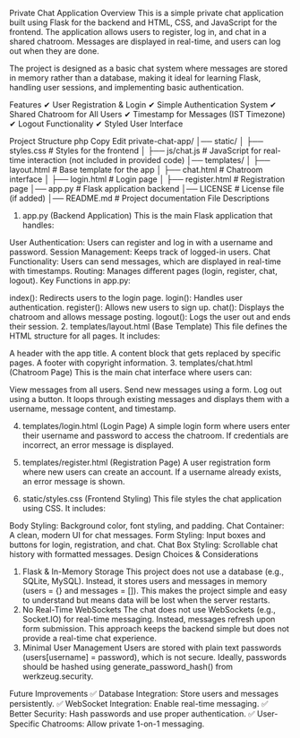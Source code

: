 Private Chat Application
Overview
This is a simple private chat application built using Flask for the backend and HTML, CSS, and JavaScript for the frontend. The application allows users to register, log in, and chat in a shared chatroom. Messages are displayed in real-time, and users can log out when they are done.

The project is designed as a basic chat system where messages are stored in memory rather than a database, making it ideal for learning Flask, handling user sessions, and implementing basic authentication.

Features
✔ User Registration & Login
✔ Simple Authentication System
✔ Shared Chatroom for All Users
✔ Timestamp for Messages (IST Timezone)
✔ Logout Functionality
✔ Styled User Interface

Project Structure
php
Copy
Edit
private-chat-app/
│── static/
│   ├── styles.css        # Styles for the frontend
│   ├── js/chat.js        # JavaScript for real-time interaction (not included in provided code)
│── templates/
│   ├── layout.html       # Base template for the app
│   ├── chat.html         # Chatroom interface
│   ├── login.html        # Login page
│   ├── register.html     # Registration page
│── app.py                # Flask application backend
│── LICENSE               # License file (if added)
│── README.md             # Project documentation
File Descriptions
1. app.py (Backend Application)
This is the main Flask application that handles:

User Authentication: Users can register and log in with a username and password.
Session Management: Keeps track of logged-in users.
Chat Functionality: Users can send messages, which are displayed in real-time with timestamps.
Routing: Manages different pages (login, register, chat, logout).
Key Functions in app.py:

index(): Redirects users to the login page.
login(): Handles user authentication.
register(): Allows new users to sign up.
chat(): Displays the chatroom and allows message posting.
logout(): Logs the user out and ends their session.
2. templates/layout.html (Base Template)
This file defines the HTML structure for all pages. It includes:

A header with the app title.
A content block that gets replaced by specific pages.
A footer with copyright information.
3. templates/chat.html (Chatroom Page)
This is the main chat interface where users can:

View messages from all users.
Send new messages using a form.
Log out using a button.
It loops through existing messages and displays them with a username, message content, and timestamp.

4. templates/login.html (Login Page)
A simple login form where users enter their username and password to access the chatroom. If credentials are incorrect, an error message is displayed.

5. templates/register.html (Registration Page)
A user registration form where new users can create an account. If a username already exists, an error message is shown.

6. static/styles.css (Frontend Styling)
This file styles the chat application using CSS. It includes:

Body Styling: Background color, font styling, and padding.
Chat Container: A clean, modern UI for chat messages.
Form Styling: Input boxes and buttons for login, registration, and chat.
Chat Box Styling: Scrollable chat history with formatted messages.
Design Choices & Considerations
1. Flask & In-Memory Storage
This project does not use a database (e.g., SQLite, MySQL). Instead, it stores users and messages in memory (users = {} and messages = []).
This makes the project simple and easy to understand but means data will be lost when the server restarts.
2. No Real-Time WebSockets
The chat does not use WebSockets (e.g., Socket.IO) for real-time messaging. Instead, messages refresh upon form submission.
This approach keeps the backend simple but does not provide a real-time chat experience.
3. Minimal User Management
Users are stored with plain text passwords (users[username] = password), which is not secure.
Ideally, passwords should be hashed using generate_password_hash() from werkzeug.security.

Future Improvements
✅ Database Integration: Store users and messages persistently.
✅ WebSocket Integration: Enable real-time messaging.
✅ Better Security: Hash passwords and use proper authentication.
✅ User-Specific Chatrooms: Allow private 1-on-1 messaging.
